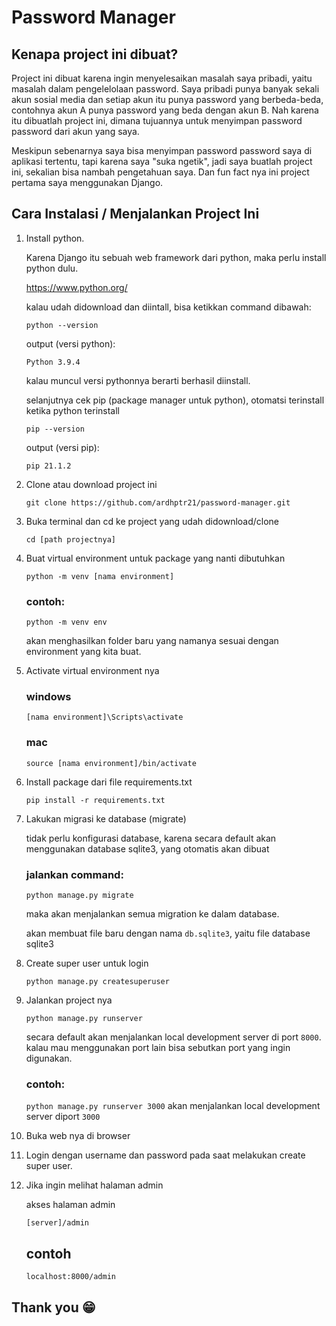 # Password Manager

## Kenapa project ini dibuat?

Project ini dibuat karena ingin menyelesaikan masalah saya pribadi, yaitu masalah dalam pengelelolaan password. Saya pribadi punya banyak sekali akun sosial media dan setiap akun itu punya password yang berbeda-beda, contohnya akun A punya password yang beda dengan akun B. Nah karena itu dibuatlah project ini, dimana tujuannya untuk menyimpan password password dari akun yang saya.

Meskipun sebenarnya saya bisa menyimpan password password saya di aplikasi tertentu, tapi karena saya "suka ngetik", jadi saya buatlah project ini, sekalian bisa nambah pengetahuan saya. Dan fun fact nya ini project pertama saya menggunakan Django.

## Cara Instalasi / Menjalankan Project Ini

1. Install python.

   Karena Django itu sebuah web framework dari python, maka perlu install python dulu.

   https://www.python.org/

   kalau udah didownload dan diintall, bisa ketikkan command dibawah:

   `python --version`

   output (versi python):

   `Python 3.9.4`

   kalau muncul versi pythonnya berarti berhasil diinstall.

   selanjutnya cek pip (package manager untuk python), otomatsi terinstall ketika python terinstall

   `pip --version`

   output (versi pip):

   `pip 21.1.2`

2. Clone atau download project ini

   `git clone https://github.com/ardhptr21/password-manager.git`

3. Buka terminal dan cd ke project yang udah didownload/clone

   `cd [path projectnya]`

4. Buat virtual environment untuk package yang nanti dibutuhkan

   `python -m venv [nama environment]`

   ### contoh:

   `python -m venv env`

   akan menghasilkan folder baru yang namanya sesuai dengan environment yang kita buat.

5. Activate virtual environment nya

   ### windows

   `[nama environment]\Scripts\activate`

   ### mac

   `source [nama environment]/bin/activate`

6. Install package dari file requirements.txt

   `pip install -r requirements.txt`

7. Lakukan migrasi ke database (migrate)

   tidak perlu konfigurasi database, karena secara default akan menggunakan database sqlite3, yang otomatis akan dibuat

   ### jalankan command:

   `python manage.py migrate`

   maka akan menjalankan semua migration ke dalam database.

   akan membuat file baru dengan nama `db.sqlite3`, yaitu file database sqlite3

8. Create super user untuk login

   `python manage.py createsuperuser`

9. Jalankan project nya

   `python manage.py runserver`

   secara default akan menjalankan local development server di port `8000`.
   kalau mau menggunakan port lain bisa sebutkan port yang ingin digunakan.

   ### contoh:

   `python manage.py runserver 3000`
   akan menjalankan local development server diport `3000`

10. Buka web nya di browser
11. Login dengan username dan password pada saat melakukan create super user.

12. Jika ingin melihat halaman admin

    akses halaman admin

    `[server]/admin`

    ## contoh

    `localhost:8000/admin`

## Thank you 😁
